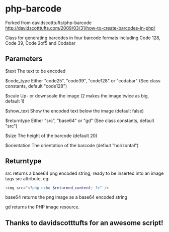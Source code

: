 php-barcode
===========

Forked from davidscotttufts/php-barcode
http://davidscotttufts.com/2009/03/31/how-to-create-barcodes-in-php/

Class for generating barcodes in four barcode formats including Code 128, Code 39, Code 2of5 and Codabar

Parameters
-----------

$text			The text to be encoded

$code_type		Either "code25", "code39", "code128" or "codabar" (See class constants, default "code128")

$scale			Up- or downscale the image (2 makes the image twice as big, default 1)

$show_text		Show the encoded text below the image (default false)

$returntype		Either "src", "base64" or "gd" (See class constants, default "src")

$size			The height of the barcode (default 20)

$orientation	The orientation of the barcode (defaut "horizontal")


Returntype
-----------
src returns a base64 png encoded string, ready to be inserted into an image tags src attribute, eg:

```php
<img src="<?php echo $returned_content; ?>" />
```


base64 returns the png image as a base64 encoded string


gd returns the PHP image resource.



Thanks to davidscotttufts for an awesome script!
-----------------------------------------------